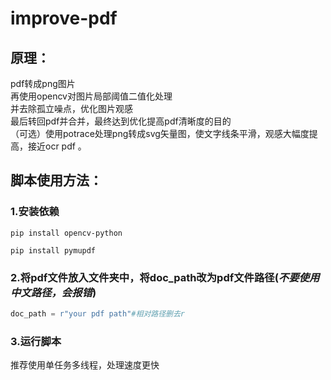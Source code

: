 # improve-pdf
## 原理：
pdf转成png图片  
再使用opencv对图片局部阈值二值化处理  
并去除孤立噪点，优化图片观感  
最后转回pdf并合并，最终达到优化提高pdf清晰度的目的  
（可选）使用potrace处理png转成svg矢量图，使文字线条平滑，观感大幅度提高，接近ocr pdf 。
## 脚本使用方法：
### 1.安装依赖
```opencv
pip install opencv-python
```

```pymupdf
pip install pymupdf
```
### 2.将pdf文件放入文件夹中，将doc_path改为pdf文件路径(*不要使用中文路径，会报错*)
```python
doc_path = r"your pdf path"#相对路径删去r
```
### 3.运行脚本
推荐使用单任务多线程，处理速度更快
